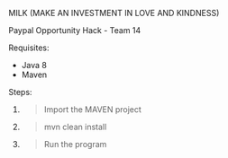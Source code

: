 MILK (MAKE AN INVESTMENT IN LOVE AND KINDNESS)

Paypal Opportunity Hack - Team 14

Requisites:
- Java 8
- Maven

Steps:
1. > Import the MAVEN project
2. > mvn clean install
3. > Run the program